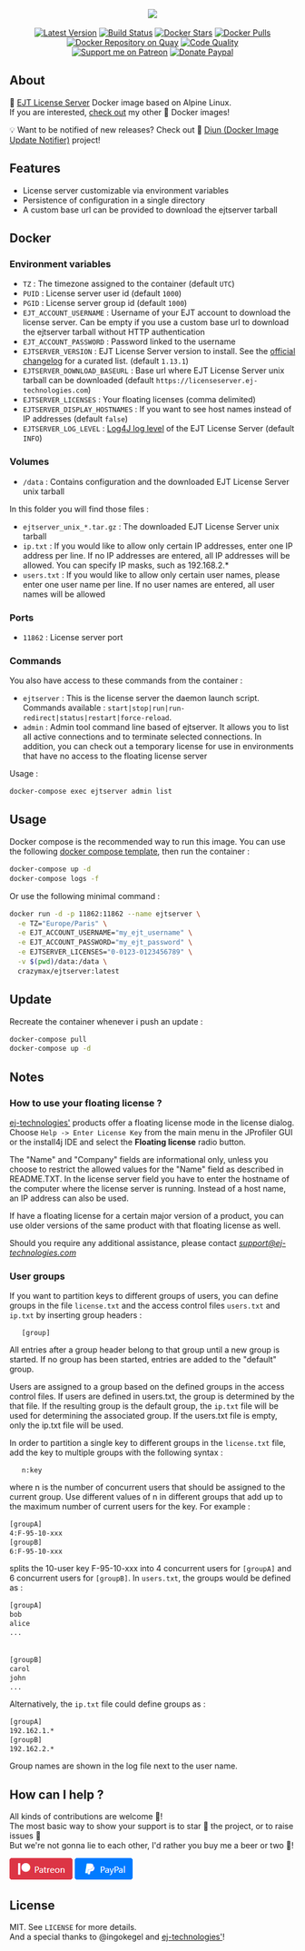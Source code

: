 <p align="center"><a href="https://github.com/crazy-max/docker-ejtserver" target="_blank"><img height="128"src="https://raw.githubusercontent.com/crazy-max/docker-ejtserver/master/.res/docker-ejtserver.jpg"></a></p>

<p align="center">
  <a href="https://hub.docker.com/r/crazymax/ejtserver/"><img src="https://img.shields.io/badge/dynamic/json.svg?label=version&query=$.results[1].name&url=https://hub.docker.com/v2/repositories/crazymax/ejtserver/tags&style=flat-square" alt="Latest Version"></a>
  <a href="https://travis-ci.com/crazy-max/docker-ejtserver"><img src="https://img.shields.io/travis/com/crazy-max/docker-ejtserver/master.svg?style=flat-square" alt="Build Status"></a>
  <a href="https://hub.docker.com/r/crazymax/ejtserver/"><img src="https://img.shields.io/docker/stars/crazymax/ejtserver.svg?style=flat-square" alt="Docker Stars"></a>
  <a href="https://hub.docker.com/r/crazymax/ejtserver/"><img src="https://img.shields.io/docker/pulls/crazymax/ejtserver.svg?style=flat-square" alt="Docker Pulls"></a>
  <a href="https://quay.io/repository/crazymax/ejtserver"><img src="https://quay.io/repository/crazymax/ejtserver/status?style=flat-square" alt="Docker Repository on Quay"></a>
  <a href="https://www.codacy.com/app/crazy-max/docker-ejtserver"><img src="https://img.shields.io/codacy/grade/b805833749d54c89ae0584cda5c6cd4d.svg?style=flat-square" alt="Code Quality"></a>
  <br /><a href="https://www.patreon.com/crazymax"><img src="https://img.shields.io/badge/donate-patreon-f96854.svg?logo=patreon&style=flat-square" alt="Support me on Patreon"></a>
  <a href="https://www.paypal.me/crazyws"><img src="https://img.shields.io/badge/donate-paypal-00457c.svg?logo=paypal&style=flat-square" alt="Donate Paypal"></a>
</p>

## About

🐳 [EJT License Server](https://www.ej-technologies.com/license/files) Docker image based on Alpine Linux.<br />
If you are interested, [check out](https://hub.docker.com/r/crazymax/) my other 🐳 Docker images!

💡 Want to be notified of new releases? Check out 🔔 [Diun (Docker Image Update Notifier)](https://github.com/crazy-max/diun) project!

## Features

* License server customizable via environment variables
* Persistence of configuration in a single directory
* A custom base url can be provided to download the ejtserver tarball

## Docker

### Environment variables

* `TZ` : The timezone assigned to the container (default `UTC`)
* `PUID` : License server user id (default `1000`)
* `PGID` : License server group id (default `1000`)
* `EJT_ACCOUNT_USERNAME` : Username of your EJT account to download the license server. Can be empty if you use a custom base url to download the ejtserver tarball without HTTP authentication
* `EJT_ACCOUNT_PASSWORD` : Password linked to the username
* `EJTSERVER_VERSION` : EJT License Server version to install. See the [official changelog](https://www.ej-technologies.com/license/changelog.html) for a curated list. (default `1.13.1`)
* `EJTSERVER_DOWNLOAD_BASEURL` : Base url where EJT License Server unix tarball can be downloaded (default `https://licenseserver.ej-technologies.com`)
* `EJTSERVER_LICENSES` : Your floating licenses (comma delimited)
* `EJTSERVER_DISPLAY_HOSTNAMES` : If you want to see host names instead of IP addresses (default `false`)
* `EJTSERVER_LOG_LEVEL` : [Log4J log level](https://logging.apache.org/log4j/2.x/manual/customloglevels.html) of the EJT License Server (default `INFO`)

### Volumes

* `/data` : Contains configuration and the downloaded EJT License Server unix tarball

In this folder you will find those files :

* `ejtserver_unix_*.tar.gz` : The downloaded EJT License Server unix tarball
* `ip.txt` : If you would like to allow only certain IP addresses, enter one IP address per line. If no IP addresses are entered, all IP addresses will be allowed. You can specify IP masks, such as 192.168.2.*
* `users.txt` : If you would like to allow only certain user names, please enter one user name per line. If no user names are entered, all user names will be allowed

### Ports

* `11862` : License server port

### Commands

You also have access to these commands from the container :

* `ejtserver` : This is the license server the daemon launch script. Commands available : `start|stop|run|run-redirect|status|restart|force-reload`.
* `admin` : Admin tool command line based of ejtserver. It allows you to list all active connections and to terminate selected connections. In addition, you can check out a temporary license for use in environments that have no access to the floating license server

Usage :

```bash
docker-compose exec ejtserver admin list
```

## Usage

Docker compose is the recommended way to run this image. You can use the following [docker compose template](examples/compose/docker-compose.yml), then run the container :

```bash
docker-compose up -d
docker-compose logs -f
```

Or use the following minimal command :

```bash
docker run -d -p 11862:11862 --name ejtserver \
  -e TZ="Europe/Paris" \
  -e EJT_ACCOUNT_USERNAME="my_ejt_username" \
  -e EJT_ACCOUNT_PASSWORD="my_ejt_password" \
  -e EJTSERVER_LICENSES="0-0123-0123456789" \
  -v $(pwd)/data:/data \
  crazymax/ejtserver:latest
```

## Update

Recreate the container whenever i push an update :

```bash
docker-compose pull
docker-compose up -d
```

## Notes

### How to use your floating license ?

[ej-technologies'](https://www.ej-technologies.com/) products offer a floating license mode in the license dialog. Choose `Help -> Enter License Key` from the main menu in the JProfiler GUI or the install4j IDE and select the <b>Floating license</b> radio button.

The "Name" and "Company" fields are informational only, unless you choose to restrict the allowed values for the "Name" field as described in README.TXT. In the license server field you have to enter the hostname of the computer where the license server is running. Instead of a host name, an IP address can also be used.

If have a floating license for a certain major version of a product, you can use older versions of the same product with that floating license as well.

Should you require any additional assistance, please contact *support@ej-technologies.com*

### User groups

If you want to partition keys to different groups of users, you can define groups in the file `license.txt` and the access control files `users.txt` and `ip.txt` by inserting group headers :

```
   [group]
```

All entries after a group header belong to that group until a new group is started. If no group has been started, entries are added to the "default" group.

Users are assigned to a group based on the defined groups in the access control files. If users are defined in users.txt, the group is determined by the that file. If the resulting group is the default group, the `ip.txt` file will be used for determining the associated group. If the users.txt file is empty, only the ip.txt file will be used.

In order to partition a single key to different groups in the `license.txt` file, add the key to multiple groups with the following syntax :

```
   n:key
```

where n is the number of concurrent users that should be assigned to the current group. Use different values of n in different groups that add up to the maximum number of current users for the key. For example :

```
[groupA]
4:F-95-10-xxx
[groupB]
6:F-95-10-xxx
```

splits the 10-user key F-95-10-xxx into 4 concurrent users for `[groupA]` and 6 concurrent users for `[groupB]`. In `users.txt`, the groups would be defined as :

```
[groupA]
bob
alice
...


[groupB]
carol
john
...
```

Alternatively, the `ip.txt` file could define groups as :

```
[groupA]
192.162.1.*
[groupB]
192.162.2.*
```

Group names are shown in the log file next to the user name.

## How can I help ?

All kinds of contributions are welcome :raised_hands:!<br />
The most basic way to show your support is to star :star2: the project, or to raise issues :speech_balloon:<br />
But we're not gonna lie to each other, I'd rather you buy me a beer or two :beers:!

[![Support me on Patreon](.res/patreon.png)](https://www.patreon.com/crazymax) 
[![Paypal Donate](.res/paypal.png)](https://www.paypal.me/crazyws)

## License

MIT. See `LICENSE` for more details.<br />
And a special thanks to @ingokegel and [ej-technologies'](https://www.ej-technologies.com/)!

